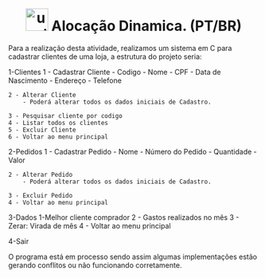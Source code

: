  <h1 align="center">
    <img width="45" src="https://img.icons8.com/pulsar-line/48/upside-down-icon.png" alt="upside-down-icon"/>
    <span> Alocação Dinamica. (PT/BR) </span>
</h1>

Para a realização desta atividade, realizamos um sistema em C para cadastrar clientes de uma loja, a estrutura do projeto seria: 

1-Clientes
	1 - Cadastrar Cliente 
		- Codigo
		- Nome
		- CPF
		- Data de Nascimento
		- Endereço
		- Telefone
	
	2 - Alterar Cliente
		- Poderá alterar todos os dados iniciais de Cadastro.

	3 - Pesquisar cliente por codigo 
	4 - Listar todos os clientes 
	5 - Excluir Cliente 
	6 - Voltar ao menu principal 

2-Pedidos
	1 - Cadastrar Pedido
		- Nome
		- Número do Pedido
		- Quantidade
		- Valor

	2 - Alterar Pedido
		- Poderá alterar todos os dados iniciais de Cadastro.

	3 - Excluir Pedido
	4 - Voltar ao menu principal 

3-Dados
	1-Melhor cliente comprador 
	2 - Gastos realizados no mês 
	3 - Zerar: Virada de mês 
	4 - Voltar ao menu principal 

4-Sair
 
O programa está em processo sendo assim algumas implementações estão gerando conflitos ou não funcionando corretamente.
